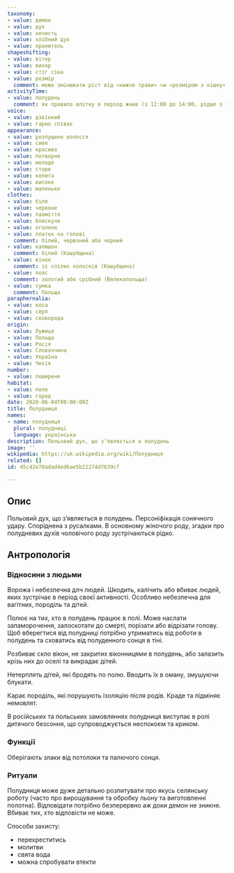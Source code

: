 ```yaml
---
taxonomy:
- value: демон
- value: дух
- value: нечисть
- value: хлібний дух
- value: хранитель
shapeshifting:
- value: вітер
- value: вихор
- value: стіг сіна
- value: розмір
  comment: може змінювати ріст від «нижче трави» чи «розміром з кішку» до високої «до небес» або «вчетверо вище людини»
activityTime:
- value: полудень
  comment: як правило влітку в період жнив (з 12:00 до 14:00, рідше з 11:00 до 12:00), зрідка також взимку на засніжених полях
voice:
- value: дзвінкий
- value: гарно співає
appearance:
- value: розпущене волосся
- value: сиве
- value: красиве
- value: потворне
- value: молоде
- value: старе
- value: копита
- value: високе
- value: маленьке
clothes:
- value: біле
- value: червоне
- value: лахміття
- value: блискуче
- value: оголене
- value: платок на голові
  comment: білий, червоний або чорний
- value: капюшон
  comment: білий (Кашубщина)
- value: вінок
  comment: зі спілих колосків (Кашубщина)
- value: пояс
  comment: золотий або срібний (Великопольща)
- value: сумка
  comment: Польща
paraphernalia:
- value: коса
- value: серп
- value: сковорода
origin:
- value: Лужиця
- value: Польща
- value: Росія
- value: Словаччина
- value: Україна
- value: Чехія
number:
- value: поширене
habitat:
- value: поле
- value: город
date: 2020-06-04T00:00:00Z
title: Полудниця
names:
- name: полудниця
  plural: полудниці
  language: українська
description: Польовий дух, що з’являється в полудень
image: ''
wikipedia: https://uk.wikipedia.org/wiki/Полудниця
related: []
id: 45c42e70adad4ed6ae5b22274d7639cf

---
```

## Опис
Польовий дух, що з’являється в полудень. Персоніфікація сонячного удару. Споріднена з русалками. В основному жіночого роду, згадки про полудневих духів чоловічого роду зустрічаються рідко.

## Антропологія

### Відносини з людьми

Ворожа і небезпечна длч людей. Шкодить, калічить або вбиває людей, яких зустрічає в період своєї активності. Особливо небезпечна для вагітних, породіль та дітей.

Полює на тих, хто в полудень працює в полі. Може наслати запаморочення, залоскотати до смерті, порізати або відрізати голову. Щоб вберегтися від полудниці потрібно утриматись від роботи в полудень та сховатись від полуденного сонця в тіні.

Розбиває скло вікон, не закритих віконницями в полудень, або залазить крізь них до оселі та викрадає дітей.

Нетерплять дітей, які бродять по полю. Вводить їх в оману, змушуючи блукати.

Карає породіль, які порушують ізоляцію після родів. Краде та підміняє немовлят.

В російських та польських замовляннях полудниця виступає в ролі дитячого безсоння, що супроводжується неспокоєм та криком.

### Функції

Оберігають злаки від потолоки та палючого сонця.

### Ритуали

Полудниця може дуже детально розпитувати про якусь селянську роботу (часто про вирощування та обробку льону та виготовленні полотна). Відповідати потрібно безперервно аж доки демон не зникне. Вбиває тих, хто відповісти не може.

Способи захисту:
- перехреститись
- молитви
- свята вода
- можна спробувати втекти
